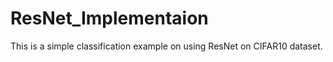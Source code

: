 # ResNet_Implementaion
This is a simple classification example on using ResNet on CIFAR10 dataset.   
